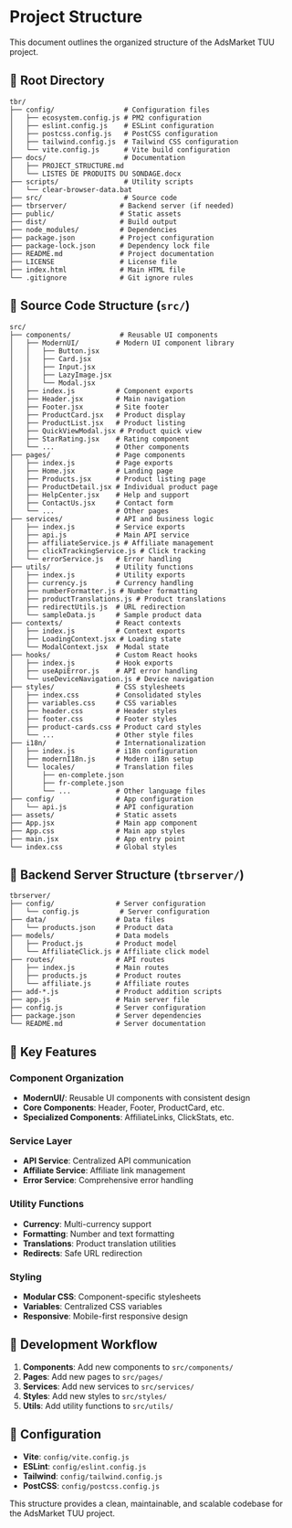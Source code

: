 # Project Structure

This document outlines the organized structure of the AdsMarket TUU project.

## 📁 Root Directory

```
tbr/
├── config/                 # Configuration files
│   ├── ecosystem.config.js # PM2 configuration
│   ├── eslint.config.js    # ESLint configuration
│   ├── postcss.config.js   # PostCSS configuration
│   ├── tailwind.config.js  # Tailwind CSS configuration
│   └── vite.config.js      # Vite build configuration
├── docs/                   # Documentation
│   ├── PROJECT_STRUCTURE.md
│   └── LISTES DE PRODUITS DU SONDAGE.docx
├── scripts/                # Utility scripts
│   └── clear-browser-data.bat
├── src/                    # Source code
├── tbrserver/             # Backend server (if needed)
├── public/                # Static assets
├── dist/                  # Build output
├── node_modules/          # Dependencies
├── package.json           # Project configuration
├── package-lock.json      # Dependency lock file
├── README.md              # Project documentation
├── LICENSE                # License file
├── index.html             # Main HTML file
└── .gitignore             # Git ignore rules
```

## 📁 Source Code Structure (`src/`)

```
src/
├── components/            # Reusable UI components
│   ├── ModernUI/         # Modern UI component library
│   │   ├── Button.jsx
│   │   ├── Card.jsx
│   │   ├── Input.jsx
│   │   ├── LazyImage.jsx
│   │   └── Modal.jsx
│   ├── index.js          # Component exports
│   ├── Header.jsx        # Main navigation
│   ├── Footer.jsx        # Site footer
│   ├── ProductCard.jsx   # Product display
│   ├── ProductList.jsx   # Product listing
│   ├── QuickViewModal.jsx # Product quick view
│   ├── StarRating.jsx    # Rating component
│   └── ...               # Other components
├── pages/                # Page components
│   ├── index.js          # Page exports
│   ├── Home.jsx          # Landing page
│   ├── Products.jsx      # Product listing page
│   ├── ProductDetail.jsx # Individual product page
│   ├── HelpCenter.jsx    # Help and support
│   ├── ContactUs.jsx     # Contact form
│   └── ...               # Other pages
├── services/             # API and business logic
│   ├── index.js          # Service exports
│   ├── api.js            # Main API service
│   ├── affiliateService.js # Affiliate management
│   ├── clickTrackingService.js # Click tracking
│   └── errorService.js   # Error handling
├── utils/                # Utility functions
│   ├── index.js          # Utility exports
│   ├── currency.js       # Currency handling
│   ├── numberFormatter.js # Number formatting
│   ├── productTranslations.js # Product translations
│   ├── redirectUtils.js  # URL redirection
│   └── sampleData.js     # Sample product data
├── contexts/             # React contexts
│   ├── index.js          # Context exports
│   ├── LoadingContext.jsx # Loading state
│   └── ModalContext.jsx  # Modal state
├── hooks/                # Custom React hooks
│   ├── index.js          # Hook exports
│   ├── useApiError.js    # API error handling
│   └── useDeviceNavigation.js # Device navigation
├── styles/               # CSS stylesheets
│   ├── index.css         # Consolidated styles
│   ├── variables.css     # CSS variables
│   ├── header.css        # Header styles
│   ├── footer.css        # Footer styles
│   ├── product-cards.css # Product card styles
│   └── ...               # Other style files
├── i18n/                 # Internationalization
│   ├── index.js          # i18n configuration
│   ├── modernI18n.js     # Modern i18n setup
│   └── locales/          # Translation files
│       ├── en-complete.json
│       ├── fr-complete.json
│       └── ...           # Other language files
├── config/               # App configuration
│   └── api.js            # API configuration
├── assets/               # Static assets
├── App.jsx               # Main app component
├── App.css               # Main app styles
├── main.jsx              # App entry point
└── index.css             # Global styles
```

## 📁 Backend Server Structure (`tbrserver/`)

```
tbrserver/
├── config/               # Server configuration
│   └── config.js          # Server configuration
├── data/                 # Data files
│   └── products.json     # Product data
├── models/               # Data models
│   ├── Product.js        # Product model
│   └── AffiliateClick.js # Affiliate click model
├── routes/               # API routes
│   ├── index.js          # Main routes
│   ├── products.js       # Product routes
│   └── affiliate.js      # Affiliate routes
├── add-*.js              # Product addition scripts
├── app.js                # Main server file
├── config.js             # Server configuration
├── package.json          # Server dependencies
└── README.md             # Server documentation
```

## 🎯 Key Features

### Component Organization
- **ModernUI/**: Reusable UI components with consistent design
- **Core Components**: Header, Footer, ProductCard, etc.
- **Specialized Components**: AffiliateLinks, ClickStats, etc.

### Service Layer
- **API Service**: Centralized API communication
- **Affiliate Service**: Affiliate link management
- **Error Service**: Comprehensive error handling

### Utility Functions
- **Currency**: Multi-currency support
- **Formatting**: Number and text formatting
- **Translations**: Product translation utilities
- **Redirects**: Safe URL redirection

### Styling
- **Modular CSS**: Component-specific stylesheets
- **Variables**: Centralized CSS variables
- **Responsive**: Mobile-first responsive design

## 🚀 Development Workflow

1. **Components**: Add new components to `src/components/`
2. **Pages**: Add new pages to `src/pages/`
3. **Services**: Add new services to `src/services/`
4. **Styles**: Add new styles to `src/styles/`
5. **Utils**: Add utility functions to `src/utils/`

## 📝 Configuration

- **Vite**: `config/vite.config.js`
- **ESLint**: `config/eslint.config.js`
- **Tailwind**: `config/tailwind.config.js`
- **PostCSS**: `config/postcss.config.js`

This structure provides a clean, maintainable, and scalable codebase for the AdsMarket TUU project.





